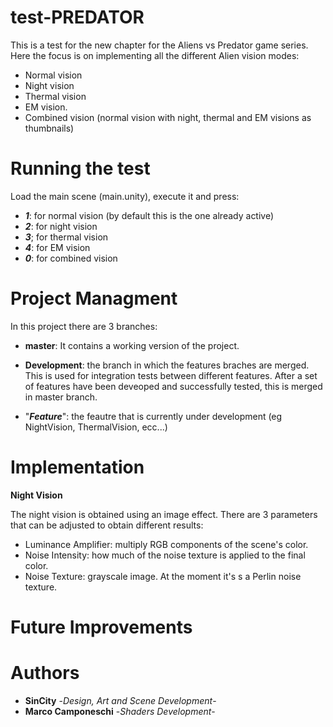 # test-PREDATOR
This is a test for the new chapter for the Aliens vs Predator game series. Here the focus is on implementing all the different Alien vision modes:
* Normal vision
* Night vision
* Thermal vision
* EM vision.
* Combined vision (normal vision with night, thermal and EM visions as thumbnails)
# Running the test
Load the main scene (main.unity), execute it and press:
* ***1***: for normal vision (by default this is the one already active)
* ***2***: for night vision
* ***3***; for thermal vision
* ***4***: for EM vision
* ***0***: for combined vision
# Project Managment
In this project there are 3 branches:
* **master**: It contains a working version of the project.

* **Development**: the branch in which the features braches are merged. This is used for integration tests between different features. After a set of features have been deveoped and successfully tested, this is merged in master branch.

* "***Feature***": the feautre that is currently under development (eg NightVision, ThermalVision, ecc...)

# Implementation
**Night Vision**

The night vision is obtained using an image effect. There are 3 parameters that can be adjusted to obtain different results:
* Luminance Amplifier: multiply RGB components of the scene's color.
* Noise Intensity: how much of the noise texture is applied to the final color.
* Noise Texture: grayscale image. At the moment it's s a Perlin noise texture.

# Future Improvements

# Authors
* **SinCity** -*Design, Art and Scene Development*-
* **Marco Camponeschi** -*Shaders Development*-
